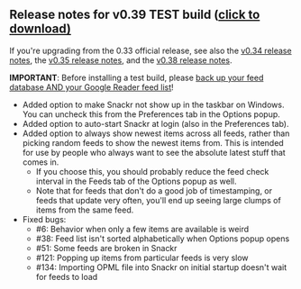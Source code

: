 ## Release notes for v0.39 TEST build ([click to download)](http://snackr.googlecode.com/files/Snackr-v0.39-TEST.air) ##

If you're upgrading from the 0.33 official release, see also the [v0.34 release notes](http://code.google.com/p/snackr/wiki/ReleaseNotes_0_34_TEST), the [v0.35 release notes](http://code.google.com/p/snackr/wiki/ReleaseNotes_0_35_TEST), and the [v0.38 release notes](http://code.google.com/p/snackr/wiki/ReleaseNotes_0_38_TEST).

**IMPORTANT**: Before installing a test build, please [back up your feed database AND your Google Reader feed list](http://code.google.com/p/snackr/wiki/TestBuildInfo)!

  * Added option to make Snackr not show up in the taskbar on Windows. You can uncheck this from the Preferences tab in the Options popup.
  * Added option to auto-start Snackr at login (also in the Preferences tab).
  * Added option to always show newest items across all feeds, rather than picking random feeds to show the newest items from. This is intended for use by people who always want to see the absolute latest stuff that comes in.
    * If you choose this, you should probably reduce the feed check interval in the Feeds tab of the Options popup as well.
    * Note that for feeds that don't do a good job of timestamping, or feeds that update very often, you'll end up seeing large clumps of items from the same feed.
  * Fixed bugs:
    * #6: Behavior when only a few items are available is weird
    * #38: Feed list isn't sorted alphabetically when Options popup opens
    * #51: Some feeds are broken in Snackr
    * #121: Popping up items from particular feeds is very slow
    * #134: Importing OPML file into Snackr on initial startup doesn't wait for feeds to load